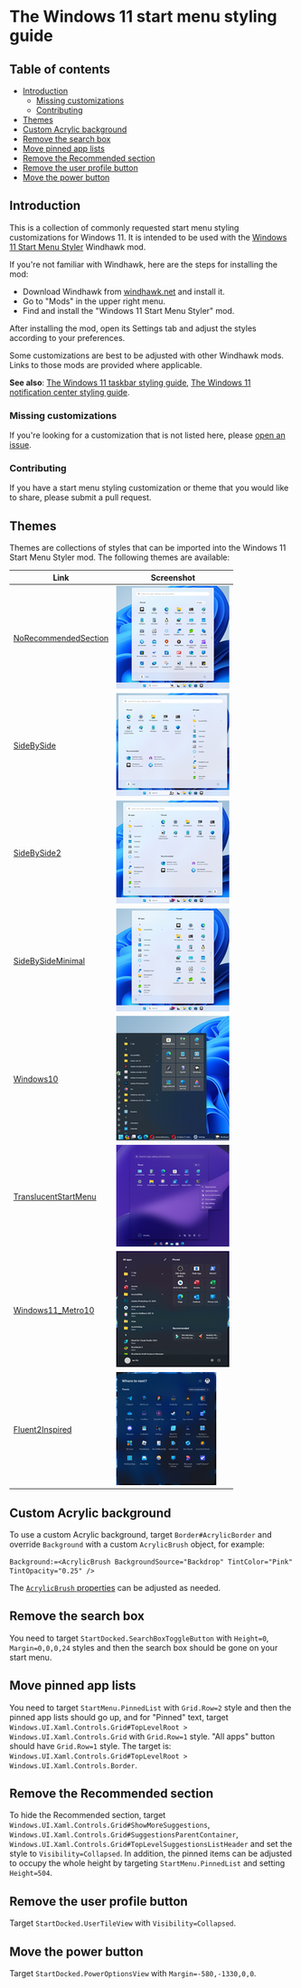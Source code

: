# The Windows 11 start menu styling guide

## Table of contents

* [Introduction](#introduction)
  * [Missing customizations](#missing-customizations)
  * [Contributing](#contributing)
* [Themes](#themes)
* [Custom Acrylic background](#custom-acrylic-background)
* [Remove the search box](#remove-the-search-box)
* [Move pinned app lists](#move-pinned-app-lists)
* [Remove the Recommended section](#remove-the-recommended-section)
* [Remove the user profile button](#remove-the-user-profile-button)
* [Move the power button](#move-the-power-button)

## Introduction

This is a collection of commonly requested start menu styling customizations for
Windows 11. It is intended to be used with the [Windows 11 Start Menu
Styler](https://windhawk.net/mods/windows-11-start-menu-styler) Windhawk mod.

If you're not familiar with Windhawk, here are the steps for installing the mod:

* Download Windhawk from [windhawk.net](https://windhawk.net/) and install it.
* Go to "Mods" in the upper right menu.
* Find and install the "Windows 11 Start Menu Styler" mod.

After installing the mod, open its Settings tab and adjust the styles according
to your preferences.

Some customizations are best to be adjusted with other Windhawk mods. Links to
those mods are provided where applicable.

**See also**: [The Windows 11 taskbar styling
guide](https://github.com/ramensoftware/windows-11-taskbar-styling-guide/blob/main/README.md),
[The Windows 11 notification center styling
guide](https://github.com/ramensoftware/windows-11-notification-center-styling-guide/blob/main/README.md).

### Missing customizations

If you're looking for a customization that is not listed here, please [open an
issue](https://github.com/ramensoftware/windows-11-start-menu-styling-guide/issues/new).

### Contributing

If you have a start menu styling customization or theme that you would like to
share, please submit a pull request.

## Themes

Themes are collections of styles that can be imported into the Windows 11
Start Menu Styler mod. The following themes are available:

| Link | Screenshot
| ---- | ----------
| [NoRecommendedSection](Themes/NoRecommendedSection/README.md) | [![NoRecommendedSection](Themes/NoRecommendedSection/screenshot-small.png)](Themes/NoRecommendedSection/screenshot.png)
| [SideBySide](Themes/SideBySide/README.md) | [![SideBySide](Themes/SideBySide/screenshot-small.png)](Themes/SideBySide/screenshot.png)
| [SideBySide2](Themes/SideBySide2/README.md) | [![SideBySide2](Themes/SideBySide2/screenshot-small.png)](Themes/SideBySide2/screenshot.png)
| [SideBySideMinimal](Themes/SideBySideMinimal/README.md) | [![SideBySideMinimal](Themes/SideBySideMinimal/screenshot-small.png)](Themes/SideBySideMinimal/screenshot.png)
| [Windows10](Themes/Windows10/README.md) | [![Windows10](Themes/Windows10/screenshot-small.png)](Themes/Windows10/screenshot.png)
| [TranslucentStartMenu](Themes/TranslucentStartMenu/README.md) | [![TranslucentStartMenu](Themes/TranslucentStartMenu/screenshot-small.png)](Themes/TranslucentStartMenu/screenshot.png)
| [Windows11_Metro10](Themes/Windows11_Metro10/README.md) | [![Windows11_Metro10](Themes/Windows11_Metro10/screenshot-small.png)](Themes/Windows11_Metro10/screenshot.png)
| [Fluent2Inspired](Themes/Fluent2Inspired/README.md) | [![Fluent2Inspired](Themes/Fluent2Inspired/screenshot-small.png)](Themes/Fluent2Inspired/screenshot.png)

## Custom Acrylic background

To use a custom Acrylic background, target `Border#AcrylicBorder` and override
`Background` with a custom `AcrylicBrush` object, for example:

```
Background:=<AcrylicBrush BackgroundSource="Backdrop" TintColor="Pink" TintOpacity="0.25" />
```

The [`AcrylicBrush`
properties](https://learn.microsoft.com/en-us/uwp/api/windows.ui.xaml.media.acrylicbrush?view=winrt-22621#properties)
can be adjusted as needed.

## Remove the search box

You need to target `StartDocked.SearchBoxToggleButton` with `Height=0`,
`Margin=0,0,0,24` styles and then the search box should be gone on your start
menu.

## Move pinned app lists

You need to target `StartMenu.PinnedList` with `Grid.Row=2` style and then the
pinned app lists should go up, and for "Pinned" text, target
`Windows.UI.Xaml.Controls.Grid#TopLevelRoot > Windows.UI.Xaml.Controls.Grid`
with `Grid.Row=1` style. "All apps" button should have `Grid.Row=1` style. The
target is: `Windows.UI.Xaml.Controls.Grid#TopLevelRoot >
Windows.UI.Xaml.Controls.Border`.

## Remove the Recommended section

To hide the Recommended section, target
`Windows.UI.Xaml.Controls.Grid#ShowMoreSuggestions`,
`Windows.UI.Xaml.Controls.Grid#SuggestionsParentContainer`,
`Windows.UI.Xaml.Controls.Grid#TopLevelSuggestionsListHeader` and set the style
to `Visibility=Collapsed`. In addition, the pinned items can be adjusted to
occupy the whole height by targeting `StartMenu.PinnedList` and setting
`Height=504`.

## Remove the user profile button

Target `StartDocked.UserTileView` with `Visibility=Collapsed`.

## Move the power button

Target `StartDocked.PowerOptionsView` with `Margin=-580,-1330,0,0`.
